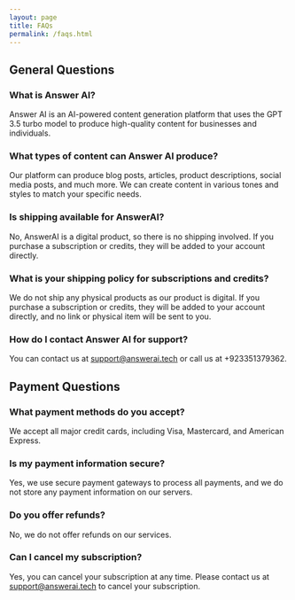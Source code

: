 ```yaml
---
layout: page
title: FAQs
permalink: /faqs.html
---
```


## General Questions



### What is Answer AI?

Answer AI is an AI-powered content generation platform that uses the GPT 3.5 turbo model to produce high-quality content for businesses and individuals.

### What types of content can Answer AI produce?

Our platform can produce blog posts, articles, product descriptions, social media posts, and much more. We can create content in various tones and styles to match your specific needs.
<!-- 
### Can I request revisions on the content generated by Answer AI?

Yes, you can request revisions on the content generated by our AI. However, please note that we do not offer refunds. -->

### Is shipping available for AnswerAI?

No, AnswerAI is a digital product, so there is no shipping involved. If you purchase a subscription or credits, they will be added to your account directly.

### What is your shipping policy for subscriptions and credits?

We do not ship any physical products as our product is digital. If you purchase a subscription or credits, they will be added to your account directly, and no link or physical item will be sent to you.

### How do I contact Answer AI for support?

You can contact us at support@answerai.tech or call us at +923351379362.



## Payment Questions



### What payment methods do you accept?

We accept all major credit cards, including Visa, Mastercard, and American Express.

### Is my payment information secure?

Yes, we use secure payment gateways to process all payments, and we do not store any payment information on our servers.

### Do you offer refunds?

No, we do not offer refunds on our services.

### Can I cancel my subscription?

Yes, you can cancel your subscription at any time. Please contact us at support@answerai.tech to cancel your subscription.
